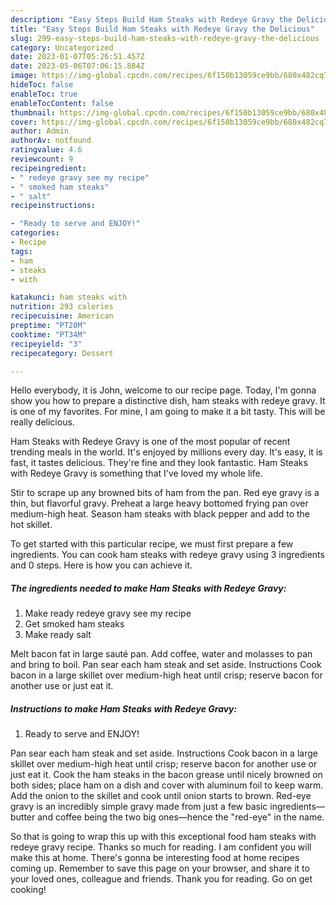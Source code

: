 ```yaml
---
description: "Easy Steps Build Ham Steaks with Redeye Gravy the Delicious"
title: "Easy Steps Build Ham Steaks with Redeye Gravy the Delicious"
slug: 299-easy-steps-build-ham-steaks-with-redeye-gravy-the-delicious
category: Uncategorized
date: 2023-01-07T05:26:51.457Z
date: 2023-05-06T07:06:15.884Z
image: https://img-global.cpcdn.com/recipes/6f150b13059ce9bb/680x482cq70/ham-steaks-with-redeye-gravy-recipe-main-photo.jpg
hideToc: false
enableToc: true
enableTocContent: false
thumbnail: https://img-global.cpcdn.com/recipes/6f150b13059ce9bb/680x482cq70/ham-steaks-with-redeye-gravy-recipe-main-photo.jpg
cover: https://img-global.cpcdn.com/recipes/6f150b13059ce9bb/680x482cq70/ham-steaks-with-redeye-gravy-recipe-main-photo.jpg
author: Admin
authorAv: notfound
ratingvalue: 4.6
reviewcount: 9
recipeingredient:
- " redeye gravy see my recipe"
- " smoked ham steaks"
- " salt"
recipeinstructions:

- "Ready to serve and ENJOY!"
categories:
- Recipe
tags:
- ham
- steaks
- with

katakunci: ham steaks with 
nutrition: 293 calories
recipecuisine: American
preptime: "PT20M"
cooktime: "PT34M"
recipeyield: "3"
recipecategory: Dessert

---
```



Hello everybody, it is John, welcome to our recipe page. Today, I'm gonna show you how to prepare a distinctive dish, ham steaks with redeye gravy. It is one of my favorites. For mine, I am going to make it a bit tasty. This will be really delicious.

Ham Steaks with Redeye Gravy is one of the most popular of recent trending meals in the world. It's enjoyed by millions every day. It's easy, it is fast, it tastes delicious. They're fine and they look fantastic. Ham Steaks with Redeye Gravy is something that I've loved my whole life.

Stir to scrape up any browned bits of ham from the pan. Red eye gravy is a thin, but flavorful gravy. Preheat a large heavy bottomed frying pan over medium-high heat. Season ham steaks with black pepper and add to the hot skillet.


To get started with this particular recipe, we must first prepare a few ingredients. You can cook ham steaks with redeye gravy using 3 ingredients and 0 steps. Here is how you can achieve it.

<!--inarticleads1-->

##### The ingredients needed to make Ham Steaks with Redeye Gravy:

1. Make ready  redeye gravy see my recipe
1. Get  smoked ham steaks
1. Make ready  salt


Melt bacon fat in large sauté pan. Add coffee, water and molasses to pan and bring to boil. Pan sear each ham steak and set aside. Instructions Cook bacon in a large skillet over medium-high heat until crisp; reserve bacon for another use or just eat it. 

<!--inarticleads2-->

##### Instructions to make Ham Steaks with Redeye Gravy:


1. Ready to serve and ENJOY!

Pan sear each ham steak and set aside. Instructions Cook bacon in a large skillet over medium-high heat until crisp; reserve bacon for another use or just eat it. Cook the ham steaks in the bacon grease until nicely browned on both sides; place ham on a dish and cover with aluminum foil to keep warm. Add the onion to the skillet and cook until onion starts to brown. Red-eye gravy is an incredibly simple gravy made from just a few basic ingredients—butter and coffee being the two big ones—hence the &#34;red-eye&#34; in the name. 

So that is going to wrap this up with this exceptional food ham steaks with redeye gravy recipe. Thanks so much for reading. I am confident you will make this at home. There's gonna be interesting food at home recipes coming up. Remember to save this page on your browser, and share it to your loved ones, colleague and friends. Thank you for reading. Go on get cooking!

